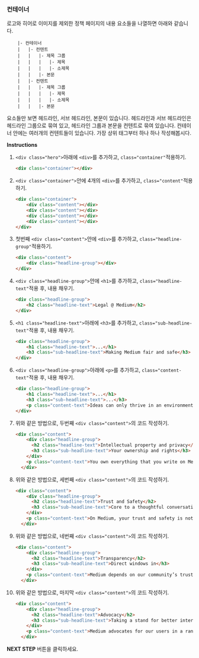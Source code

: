 ### 컨테이너

로고와 히어로 이미지를 제외한 정책 페이지의 내용 요소들을 나열하면 아래와 같습니다.

```
    |- 컨테이너
    |   |- 컨텐트
    |   |   |- 제목 그룹
    |   |   |   |- 제목
    |   |   |   |- 소제목
    |   |   |- 본문
    |   |- 컨텐트
    |   |   |- 제목 그룹
    |   |   |   |- 제목
    |   |   |   |- 소제목
    |   |   |- 본문
```

요소들만 보면 헤드라인, 서브 헤드라인, 본문이 있습니다. 헤드라인과 서브 헤드라인은 헤드라인 그룹으로 묶여 있고, 헤드라인 그룹과 본문을 컨텐트로 묶여 있습니다. 컨테이너 안에는 여러개의 컨텐트들이 있습니다. 가장 상위 태그부터 하나 하나 작성해봅시다.

**Instructions**


1. `<div class="hero">`아래에 `<div>`를 추가하고, `class="container"`적용하기.

    ```html
    <div class="container"></div>
    ```

    

1. `<div class="container">`안에 4개의  `<div>`를 추가하고, `class="content"`적용하기.

    ```html
    <div class="container">
        <div class="content"></div>
        <div class="content"></div>
        <div class="content"></div>
        <div class="content"></div>
    </div>
    ```

1. 첫번째 `<div class="content">`안에 `<div>`를 추가하고, `class="headline-group"`적용하기.

    ```html
    <div class="content">
        <div class="headline-group"></div>
    </div>
    ```

1. `<div class="headline-group">`안에 `<h1>`를 추가하고, `class="headline-text"`적용 후, 내용 채우기.

    ```html
    <div class="headline-group">
        <h2 class="headline-text">Legal @ Medium</h2>
    </div>
    ```

1. `<h1 class="headline-text">`아래에 `<h3>`를 추가하고, `class="sub-headline-text"`적용 후, 내용 채우기.

    ```html
    <div class="headline-group">
        <h1 class="headline-text">...</h1>
        <h3 class="sub-headline-text">Making Medium fair and safe</h3>
    </div>
    ```

1. `<div class="headline-group">`아래에 `<p>`를 추가하고, `class="content-text"`적용 후, 내용 채우기.

    ```html
    <div class="headline-group">
        <h1 class="headline-text">...</h1>
        <h3 class="sub-headline-text">...</h3>
        <p class="content-text">Ideas can only thrive in an environment governed by transparency, trust, and fairness – values that have shaped every aspect of Medium. Above all, Medium is a place that’s safe for anyone to participate. Below, we’ve broken down what you can expect when reading and writing on Medium.</p>
    </div>
    ```

1. 위와 같은 방법으로, 두번째 `<div class="content">`의 코드 작성하기.

    ```html
    <div class="content">
        <div class="headline-group">
          <h2 class="headline-text">Intellectual property and privacy</h2>
          <h3 class="sub-headline-text">Your ownership and rights</h3>
        </div>
        <p class="content-text">You own everything that you write on Medium. Medium won’t sell it to anyone else. If you decide to delete a post or your entire account, we won’t keep it. You can use Medium to make or remix creative works, and on every post, you can specify the appropriate license (including Creative Commons). If someone is using Medium to unlawfully copy or distribute your creative work without permission, or confuse people about your identity, company, or product, we’ll investigate and where appropriate, take it down. Medium doesn’t sell your personal information, and we respect Do Not Track.</p>
      </div>
    ```

1. 위와 같은 방법으로, 세번째 `<div class="content">`의 코드 작성하기.

    ```html
    <div class="content">
        <div class="headline-group">
          <h2 class="headline-text">Trust and Safety</h2>
          <h3 class="sub-headline-text">Core to a thoughtful conversation</h3>
        </div>
        <p class="content-text">On Medium, your trust and safety is not an afterthought. The way you feel when you interact with others on Medium is a core product feature. We think every day about how to make Medium a place for thoughtful, vigorous, civil conversation while also ensuring that Medium is free from harassment or intimidation.</p>
      </div>
    ```

1. 위와 같은 방법으로, 네번째 `<div class="content">`의 코드 작성하기.

    ```html
    <div class="content">
        <div class="headline-group">
          <h2 class="headline-text">Transparency</h2>
          <h3 class="sub-headline-text">Direct windows in</h3>
        </div>
        <p class="content-text">Medium depends on our community’s trust. A key aspect of this is transparency – from writing our terms of service and other legal documents in plain, clear language to publishing an annual transparency report detailing takedowns and information requests, and sharing the rationale behind our decisions and processes.</p>
      </div>
    ```

1. 위와 같은 방법으로, 마지막  `<div class="content">`의 코드 작성하기.

    ```html
    <div class="content">
        <div class="headline-group">
          <h2 class="headline-text">Advocacy</h2>
          <h3 class="sub-headline-text">Taking a stand for better internet</h3>
        </div>
        <p class="content-text">Medium advocates for our users in a range of forums around the world, including amicus briefs filed in U.S. courts and statements to Congress and various agencies in the U.S., as well as bodies outside the U.S., like the European Union Commission. We influence discussions on issues that we think are critical to a better internet, such as transparency about government data requests, copyright reform, and strong security.</p>
      </div>
    ```




**NEXT STEP** 버튼을 클릭하세요.

